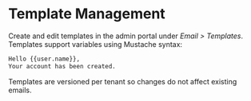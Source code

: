 # Template Management

Create and edit templates in the admin portal under *Email > Templates*. Templates support
variables using Mustache syntax:

```html
Hello {{user.name}},
Your account has been created.
```

Templates are versioned per tenant so changes do not affect existing emails.
